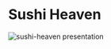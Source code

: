 # Sushi Heaven

![sushi-heaven presentation](https://user-images.githubusercontent.com/73324816/156939728-993e3f4c-b2b6-45aa-8907-fe8adf79062f.gif)

